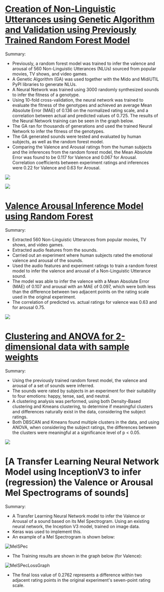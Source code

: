 # [Creation of Non-Linguistic Utterances using Genetic Algorithm and Validation using Previously Trained Random Forest Model](https://github.com/AhmedKhota/GA-sound-generation)

Summary:

* Previously, a random forest model was trained to infer the valence and arousal of 560 Non-Linguistic Utterances (NLUs) sourced from popular movies, TV shows, and video games.
* A Genetic Algorithm (GA) was used together with the Mido and MidiUTIL PyPI libraries to generate NLUs.
* A Neural Network was trained using 3000 randomly synthesized sounds to infer the fitness of a genotype.
* Using 10-fold cross-validation, the neural network was trained to evaluate the fitness of the genotypes and achieved an average Mean Absolute Error (MAE) of 0.136 on the normalized rating scale, and a correlation between actual and predicted values of 0.725. The results of the Neural Network training can be seen in the graph below. 
* The GA ran for thousands of generations and used the trained Neural Network to infer the fitness of the genotypes.
* The GA generated sounds were tested and evaluated by human subjects, as well as the random forest model.
* Comparing the Valence and Arousal ratings from the human subjects and the inferences from the random forest model, the Mean Absolute Error was found to be 0.117 for Valence and 0.067 for Arousal. Correlation coefficients between experiment ratings and inferences were 0.22 for Valence and 0.63 for Arousal.

![](/images/NN2.png)

![](/images/snapshot_4.png)

# [Valence Arousal Inference Model using Random Forest](https://github.com/AhmedKhota/Valence_Arousal_Inference)

Summary:

* Extracted 560 Non-Linguistic Utterances from popular movies, TV shows, and video games.
* Extracted audio features from the sounds.
* Carried out an experiment where human subjects rated the emotional valence and arousal of the sounds.
* Used the audio features and experiment ratings to train a random forest model to infer the valence and arousal of a Non-Linguistic Utterance sound.
* The model was able to infer the valence with a Mean Absolute Error (MAE) of 0.107 and arousal with an MAE of 0.097, which were both less than the difference between two adjacent points on the rating scale used in the original experiment.
* The correlation of predicted vs. actual ratings for valence was 0.63 and for arousal 0.75.

![](/images/pvsascatters.png)

# [Clustering and ANOVA for 2-dimensional data with sample weights](https://github.com/AhmedKhota/Clustering_and_ANOVA)

Summary:

* Using the previously trained random forest model, the valence and arousal of a set of sounds were inferred.
* The sounds were rated by subjects in an experiment for their suitability to four emotions: happy, tense, sad, and neutral.
* A clustering analysis was performed, using both Density-Based clustering and Kmeans clustering, to determine if meaningful clusters and differences naturally exist in the data, considering the subject ratings.
* Both DBSCAN and Kmeans found multiple clusters in the data, and using ANOVA, when considering the subject ratings, the differences between the clusters were meaningful at a significance level of p < 0.05.

![](/images/clusterafsall.png)

# [A Transfer Learning Neural Network Model using InceptionV3 to infer (regression) the Valence or Arousal Mel Spectrograms of sounds]

Summary:

* A Transfer Learning Neural Network model to infer the Valence or Arousal of a sound based on its Mel Spectrogram. Using an existing neural network, the Inception V3 model, trained on image data.
* Keras was used to implement this.
* An example of a Mel Spectrogram is shown below:

![MelSPec](/images/Star.Wars.Episode.4.A.New.Hope.1977.1080p.BrRip.x264.BOKUTOX.YIFY.mp4_77_1.wav.jpeg)

* The Training results are shown in the graph below (for Valence):

![MelSPecLossGraph](/images/MelSPecLossGraph.png)

* The final loss value of 0.2762 represents a difference within two adjacent rating points in the original experiment's seven-point rating scale.
